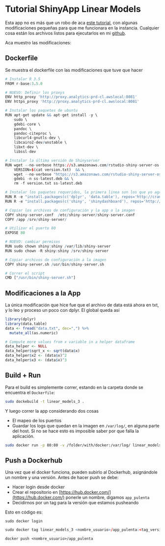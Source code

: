 # Tutorial ShinyApp Linear Models
Esta app no es más que un robo de aca [este tutorial](https://www.bjoern-bos.de/post/learn-how-to-dockerize-a-shinyapp-in-7-steps/), con algunas modificaciones pequeñas para que me funcionara en la instancia.
Cualquier cosa están los archivos listos para ejecutarlos en mi [github](https://github.com/ggajardocea/apuntes_dockers/tree/master/ejemplos/Docker_ShinyApp).

Aca muestro las modificaciones:

## Dockerfile
Se muestra el dockerfile con las modificaciones que tuve que hacer

``` r
# Instalar R 3.5
FROM r-base:3.5.0

# NUEVO: Definir los proxys 
ENV http_proxy 'http://proxy.analytics-prd-cl.awslocal:8081'
ENV https_proxy 'http://proxy.analytics-prd-cl.awslocal:8081'

# Instalar los paquetes de ubuntu
RUN apt-get update && apt-get install -y \
    sudo \
    gdebi-core \
    pandoc \
    pandoc-citeproc \
    libcurl4-gnutls-dev \
    libcairo2-dev/unstable \
    libxt-dev \
    libssl-dev

# Instalar la última versión de Shinyserver
RUN wget --no-verbose https://s3.amazonaws.com/rstudio-shiny-server-os-build/ubuntu-12.04/x86_64/VERSION -O "version.txt" && \
    VERSION=$(cat version.txt)  && \
    wget --no-verbose "https://s3.amazonaws.com/rstudio-shiny-server-os-build/ubuntu-12.04/x86_64/shiny-server-$VERSION-amd64.deb" -O ss-latest.deb && \
    gdebi -n ss-latest.deb && \
    rm -f version.txt ss-latest.deb

# Instalar los paquetes requeridos, la primera linea son los que yo agregué
RUN R -e "install.packages(c('dplyr', 'data.table'), repos='http://cran.rstudio.com/', dependencies = TRUE)"
RUN R -e "install.packages(c('shiny', 'shinydashboard'), repos='http://cran.rstudio.com/', dependencies = TRUE)"

# Copiar los archivos de configuración y la app a la imagen
COPY shiny-server.conf  /etc/shiny-server/shiny-server.conf
COPY /app /srv/shiny-server/

# Utilizar el puerto 80
EXPOSE 80

# NUEVO: cambiar permisos
RUN sudo chown shiny:shiny /var/lib/shiny-server
RUN sudo chown -R shiny:shiny /srv/shiny-server

# Copiar archivos de configuración a la imagen
COPY shiny-server.sh /usr/bin/shiny-server.sh

# Correr el script
CMD ["/usr/bin/shiny-server.sh"]
```

## Modificaciones a la App
La única modificación que hice fue que el archivo de data está ahora en txt, y lo leo y proceso un poco con dplyr. El global queda así

``` r
library(dplyr)
library(data.table)
data <- fread("data.txt", dec=",") %>% 
  mutate_all(as.numeric)

# Compute more values from x variable in a helper dataframe
data_helper <- NULL
data_helper$sqrt_x <- sqrt(data$x)
data_helper$x2 <- (data$x)^2
data_helper$x3 <- (data$x)^3
```

## Build + Run
Para el build es simplemente correr, estando en la carpeta donde se encuentra el `Dockerfile`:

``` bash
sudo dockebuild -t linear_models_3 .
```

Y luego correr la app considerando dos cosas
+ El mapeo de los puertos
+ Guardar los logs que quedan en la imagen en `/var/log/`, en alguna parte del host. Si no se hace esto es imposible saber por que falla la aplicación. 

``` bash
sudo docker run -p 80:80 -v /folder/with/docker:/var/log/ linear_models_3
```

## Push a Dockerhub
Una vez que el docker funciona, pueden subirlo al Dockerhub, asignándole un nombre y una versión. Antes de hacer push se debe:
+ Hacer login desde docker 
+ Crear el repositorio en [https://hub.docker.com/](https://hub.docker.com/) ponerle un nombre, digamos `app_pulenta`
+ Decidirnos por un tag para la versión que estamos pusheando

Esto en código es:

```
sudo docker login
```

``` r
sudo docker tag linear_models_3 <nombre_usuario>/app_pulenta:<tag_version>
```
```
docker push <nombre_usuario>/app_pulenta
```
